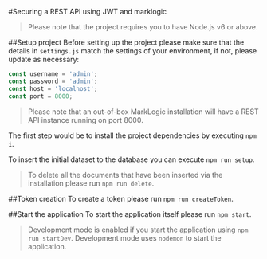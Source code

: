 #Securing a REST API using JWT and marklogic

> Please note that the project requires you to have Node.js v6 or above.

##Setup project
Before setting up the project please make sure that the details in `settings.js` match the settings of your environment, if not, please update as necessary:

```javascript
const username = 'admin';
const password = 'admin';
const host = 'localhost';
const port = 8000;
```

> Please note that an out-of-box MarkLogic installation will have a REST API instance running on port 8000.

The first step would be to install the project dependencies by executing `npm i`.

To insert the initial dataset to the database you can execute `npm run setup`.

> To delete all the documents that have been inserted via the installation please run `npm run delete`.

##Token creation
To create a token please run `npm run createToken`.

##Start the application
To start the application itself please run `npm start`.

> Development mode is enabled if you start the application using `npm run startDev`. Development mode uses `nodemon` to start the application.
